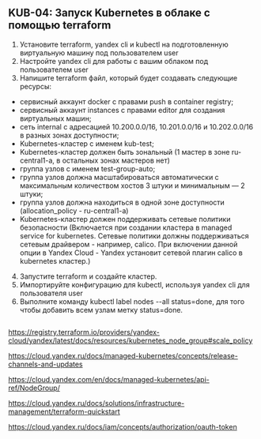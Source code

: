 ## KUB-04: Запуск Kubernetes в облаке с помощью terraform

1. Установите terraform, yandex cli и kubectl на подготовленную виртуальную машину под пользователем user
2. Настройте yandex cli для работы с вашим облаком под пользователем user
3. Напишите terraform файл, который будет создавать следующие ресурсы:
* сервисный аккаунт docker с правами push в container registry;
* сервисный аккаунт instances с правами editor для создания виртуальных машин;
* сеть internal с адресацией 10.200.0.0/16, 10.201.0.0/16 и 10.202.0.0/16 в разных зонах доступности;
* Kubernetes-кластер с именем kub-test;
* Kubernetes-кластер должен быть зональный (1 мастер в зоне ru-central1-a, в остальных зонах мастеров нет)
* группа узлов с именем test-group-auto;
* группа узлов должна масштабироваться автоматически с максимальным количеством хостов 3 штуки и минимальным — 2 штуки;
* группа узлов должна находиться в одной зоне доступности (allocation_policy - ru-central1-a)
* Kubernetes-кластер должен поддерживать сетевые политики безопасности (Включается при создании кластера в managed service for kubernetes. Сетевые политики должны поддерживаться сетевым драйвером - например, calico. При включении данной опции в Yandex Cloud - Yandex установит сетевой плагин calico в kubernetes кластер.)
4. Запустите terraform и создайте кластер.
5. Импортируйте конфигурацию для kubectl, используя yandex cli для пользователя user
6. Выполните команду kubectl label nodes --all status=done, для того чтобы добавить всем узлам метку status=done.


```

```


https://registry.terraform.io/providers/yandex-cloud/yandex/latest/docs/resources/kubernetes_node_group#scale_policy

https://cloud.yandex.ru/docs/managed-kubernetes/concepts/release-channels-and-updates

https://cloud.yandex.com/en/docs/managed-kubernetes/api-ref/NodeGroup/

https://cloud.yandex.ru/docs/solutions/infrastructure-management/terraform-quickstart

https://cloud.yandex.ru/docs/iam/concepts/authorization/oauth-token

